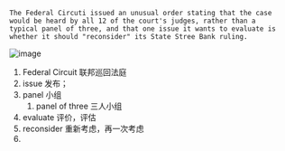 

```
The Federal Circuti issued an unusual order stating that the case
would be heard by all 12 of the court's judges, rather than a
typical panel of three, and that one issue it wants to evaluate is
whether it should "reconsider" its State Stree Bank ruling.
```

![image](https://github.com/user-attachments/assets/c05368f6-3aa3-4517-ab9d-c90d3854f691)


1. Federal Circuit 联邦巡回法庭
2. issue 发布；
3. panel 小组
   1. panel of three 三人小组
4. evaluate 评价，评估
5. reconsider 重新考虑，再一次考虑
6. 
